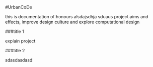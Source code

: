#UrbanCoDe

this is documentation of honours alsdajsdhja sduaus
project aims and effects, improve design culture and explore computational design 

###title 1

explain project 

###title 2

sdasdasdasd
